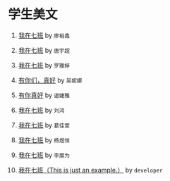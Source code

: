# 学生美文
1. [我在七班](https://c1907.github.io/pas/lyx1) by `廖裕鑫`

2. [我在七班](https://c1907.github.io/pas/tyc1) by `唐宇超`

3. [我在七班](https://c1907.github.io/pas/lyt1.html) by `罗雅婷`

4. [有你们，真好](https://c1907.github.io/pas/wnn1.html) by `吴妮娜`

5. [有你真好](https://c1907.github.io/pas/cjy1.html) by `谌婕雅`

6. [我在七班](https://c1907.github.io/pas/lh1.html) by `刘鸿`

7. [我在七班](https://c1907.github.io/pas/gjx1.html) by `葛佳萱`

8. [我在七班](https://c1907.github.io/pas/yyh1.html) by `杨煜恒`

9. [我在七班](https://c1907.github.io/pas/lzw1.html) by `李展为`

10. [我在七班（This is just an example.）](https://c1907.github.io/pas/lzw2.html) by `developer`
